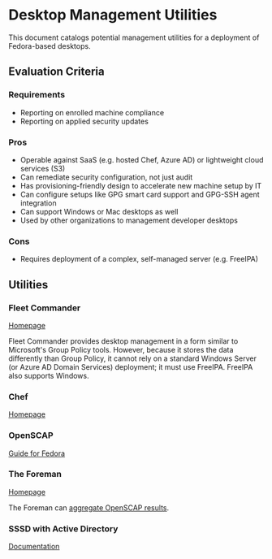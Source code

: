 # Desktop Management Utilities

This document catalogs potential management utilities for a deployment of Fedora-based desktops.

## Evaluation Criteria

### Requirements
* Reporting on enrolled machine compliance
* Reporting on applied security updates

### Pros
* Operable against SaaS (e.g. hosted Chef, Azure AD) or lightweight cloud services (S3)
* Can remediate security configuration, not just audit
* Has provisioning-friendly design to accelerate new machine setup by IT
* Can configure setups like GPG smart card support and GPG-SSH agent integration
* Can support Windows or Mac desktops as well
* Used by other organizations to management developer desktops

### Cons
* Requires deployment of a complex, self-managed server (e.g. FreeIPA)

## Utilities

### Fleet Commander

[Homepage](https://fleet-commander.org/)

Fleet Commander provides desktop management in a form similar to Microsoft's Group Policy tools. However, because it stores the data differently than Group Policy, it cannot rely on a standard Windows Server (or Azure AD Domain Services) deployment; it must use FreeIPA. FreeIPA also supports Windows.

### Chef

[Homepage](https://www.chef.io/)

### OpenSCAP

[Guide for Fedora](https://static.open-scap.org/ssg-guides/ssg-fedora-guide-index.html)

### The Foreman

[Homepage](https://theforeman.org/)

The Foreman can [aggregate OpenSCAP results](https://github.com/theforeman/foreman_openscap).

### SSSD with Active Directory

[Documentation](https://access.redhat.com/documentation/en-us/red_hat_enterprise_linux/7/html/windows_integration_guide/sssd-ad)
